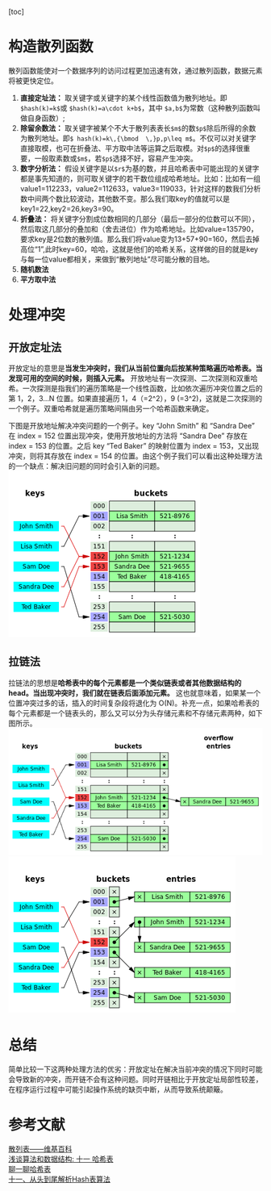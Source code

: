 [toc]

# 构造散列函数
散列函数能使对一个数据序列的访问过程更加迅速有效，通过散列函数，数据元素将被更快定位。
1. **直接定址法：** 取关键字或关键字的某个线性函数值为散列地址。即 `$hash(k)=k$`或 `$hash(k)=a\cdot k+b$`，其中 `$a,b$`为常数（这种散列函数叫做自身函数）;
2. **除留余数法：** 取关键字被某个不大于散列表表长`$m$`的数`$p$`除后所得的余数为散列地址。即`$ hash(k)=k\,{\bmod  \,}p,p\leq m$`。不仅可以对关键字直接取模，也可在折叠法、平方取中法等运算之后取模。对`$p$`的选择很重要，一般取素数或`$m$`，若`$p$`选择不好，容易产生冲突。
3. **数字分析法：** 假设关键字是以`$r$`为基的数，并且哈希表中可能出现的关键字都是事先知道的，则可取关键字的若干数位组成哈希地址。比如：比如有一组value1=112233，value2=112633，value3=119033，针对这样的数我们分析数中间两个数比较波动，其他数不变。那么我们取key的值就可以是key1=22,key2=26,key3=90。
4. **折叠法：** 将关键字分割成位数相同的几部分（最后一部分的位数可以不同），然后取这几部分的叠加和（舍去进位）作为哈希地址。比如value=135790，要求key是2位数的散列值。那么我们将value变为13+57+90=160，然后去掉高位“1”,此时key=60，哈哈，这就是他们的哈希关系，这样做的目的就是key与每一位value都相关，来做到“散列地址”尽可能分散的目地。
5. **随机数法**
6. **平方取中法**

# 处理冲突
## 开放定址法
开放定址的意思是**当发生冲突时，我们从当前位置向后按某种策略遍历哈希表。当发现可用的空间的时候，则插入元素。** 开放地址有一次探测、二次探测和双重哈希。一次探测是指我们的遍历策略是一个线性函数，比如依次遍历冲突位置之后的第 1，2，3…N 位置。如果直接遍历 1，4（=2^2），9 (=3^2)，这就是二次探测的一个例子。双重哈希就是遍历策略间隔由另一个哈希函数来确定。    

下图是开放地址解决冲突问题的一个例子。key “John Smith” 和 “Sandra Dee” 在 index = 152 位置出现冲突，使用开放地址的方法将 “Sandra Dee” 存放在 index = 153 的位置。之后 key “Ted Baker” 的映射位置为 index = 153，又出现冲突，则将其存放在 index = 154 的位置。由这个例子我们可以看出这种处理方法的一个缺点：解决旧问题的同时会引入新的问题。   
![开放定址法](https://raw.githubusercontent.com/Andr-Robot/iMarkdownPhotos/master/Res/Hash_table_5_0_1_1_1_1_0_SP.png)    
## 拉链法
拉链法的思想是**哈希表中的每个元素都是一个类似链表或者其他数据结构的 head。当出现冲突时，我们就在链表后面添加元素。** 这也就意味着，如果某一个位置冲突过多的话，插入的时间复杂段将退化为 O(N)。补充一点，如果哈希表的每个元素都是一个链表头的，那么又可以分为头存储元素和不存储元素两种，如下图所示。   
![拉链法](https://raw.githubusercontent.com/Andr-Robot/iMarkdownPhotos/master/Res/Hash_table_5_0_1_1_1_1_0_LL.png)   
![拉链法](https://raw.githubusercontent.com/Andr-Robot/iMarkdownPhotos/master/Res/Hash_table_5_0_1_1_1_1_1_LL.png)    

# 总结
简单比较一下这两种处理方法的优劣：开放定址在解决当前冲突的情况下同时可能会导致新的冲突，而开链不会有这种问题。同时开链相比于开放定址局部性较差，在程序运行过程中可能引起操作系统的缺页中断，从而导致系统颠簸。

# 参考文献
[散列表——维基百科](https://zh.wikipedia.org/wiki/%E5%93%88%E5%B8%8C%E8%A1%A8)    
[浅谈算法和数据结构: 十一 哈希表](http://www.cnblogs.com/yangecnu/p/Introduce-Hashtable.html)   
[聊一聊哈希表](http://legendtkl.com/2017/07/23/about-hash-table/)    
[十一、从头到尾解析Hash表算法](https://blog.csdn.net/v_JULY_v/article/details/6256463)
